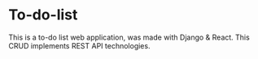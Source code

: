 # To-do-list
This is a to-do list web application, was made with Django &amp; React. This CRUD implements REST API technologies.
